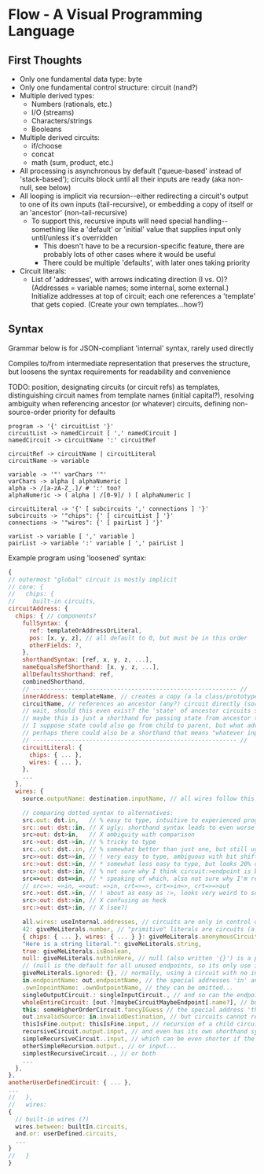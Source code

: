 # Flow - A Visual Programming Language

## First Thoughts

- Only one fundamental data type: byte
- Only one fundamental control structure: circuit (nand?)
- Multiple derived types:
  - Numbers (rationals, etc.)
  - I/O (streams)
  - Characters/strings
  - Booleans
- Multiple derived circuits:
  - if/choose
  - concat
  - math (sum, product, etc.)
- All processing is asynchronous by default ('queue-based' instead of 'stack-based'); circuits block until all their inputs are ready (aka non-null, see below)
- All looping is implicit via recursion--either redirecting a circuit's output to one of its own inputs (tail-recursive), or embedding a copy of itself or an 'ancestor' (non-tail-recursive)
  - To support this, recursive inputs will need special handling--something like a 'default' or 'initial' value that supplies input only until/unless it's overridden
    - This doesn't have to be a recursion-specific feature, there are probably lots of other cases where it would be useful
    - There could be multiple 'defaults', with later ones taking priority
- Circuit literals:
  - List of 'addresses', with arrows indicating direction (I vs. O)? (Addresses = variable names; some internal, some external.) Initialize addresses at top of circuit; each one references a 'template' that gets copied. (Create your own templates...how?)

## Syntax

Grammar below is for JSON-compliant 'internal' syntax, rarely used directly

Compiles to/from intermediate representation that preserves the structure,
but loosens the syntax requirements for readability and convenience

TODO: position, designating circuits (or circuit refs) as templates, distinguishing circuit names from template names (initial capital?), resolving ambiguity when referencing ancestor (or whatever) circuits, defining non-source-order priority for defaults

```text
program -> '{' circuitList '}'
circuitList -> namedCircuit [ ',' namedCircuit ]
namedCircuit -> circuitName ':' circuitRef

circuitRef -> circuitName | circuitLiteral
circuitName -> variable

variable -> '"' varChars '"'
varChars -> alpha [ alphaNumeric ]
alpha -> /[a-zA-Z_.]/ # ':' too?
alphaNumeric -> ( alpha | /[0-9]/ ) [ alphaNumeric ]

circuitLiteral -> '{' [ subcircuits ',' connections ] '}'
subcircuits -> '"chips": {' [ circuitList ] '}'
connections -> '"wires": {' [ pairList ] '}'

varList -> variable [ ',' variable ]
pairList -> variable ':' variable [ ',' pairList ]
```

Example program using 'loosened' syntax:

```javascript
{
// outermost "global" circuit is mostly implicit
// core: {
//   chips: {
//     built-in circuits,
circuitAddress: {
  chips: { // components?
    fullSyntax: {
      ref: templateOrAddressOrLiteral,
      pos: [x, y, z], // all default to 0, but must be in this order
      otherFields: ?,
    },
    shorthandSyntax: [ref, x, y, z, ...],
    nameEqualsRefShorthand: [x, y, z, ...],
    allDefaultsShorthand: ref,
    combinedShorthand,
    // ---------------------------------------------------------- //
    innerAddress: templateName, // creates a copy (a la class/prototype)
    circuitName, // references an ancestor (any?) circuit directly (sort of like an import; implies possible recursion)
    // wait, should this even exist? the 'state' of ancestor circuits should be unmodifiable, since they've already run (and if you need that state, you should simply pass it to the child circuit as input), and if you do change the state, it's now a copy and not a 'direct' reference
    // maybe this is just a shorthand for passing state from ancestor to child, without having to create a bunch of intermediary endpoints?
    // I suppose state could also go from child to parent, but what advantage would that have over a template?
    // perhaps there could also be a shorthand that means "whatever input such-and-such circuit got the last time it ran, give so-and-so circuit that same input as defaults"?
    // ---------------------------------------------------------- //
    circuitLiteral: {
      chips: { ... },
      wires: { ... },
    },
    ...
  },
  wires: {
    source.outputName: destination.inputName, // all wires follow this general form

    // comparing dotted syntax to alternatives:
    src.out: dst.in,   // % easy to type, intuitive to experienced programmers, but the shorthands are difficult to read at a glance; might be better for disambiguating ancrefs
    src::out: dst::in, // X ugly; shorthand syntax leads to even worse ugliness (`src::: ::in`, `::out: ::in`, `crt::::`, etc.)
    src>out: dst>in,   // X ambiguity with comparison
    src->out: dst->in, // % tricky to type
    src..out: dst..in, // % somewhat better than just one, but still ugly
    src>>out: dst>>in, // ! very easy to type, ambiguous with bit shift operator (but that will be moot if there are none), recursive shorthand looks a bit ugly (crt>>>>in, crt>>out>>, crt>>>>)
    src:>out: dst:>in, // * somewhat less easy to type, but looks 20% cooler, esp. for recursive shorthand (crt:>:>in, crt:>out:>, crt:>:>) (src:>:>: :>in)
    src>:out: dst>:in, // % not sure why I think circuit:>endpoint is better than circuit>:endpoint, but I do (maybe 'cause it looks more like an arrow?)
    src=>out: dst=>in, // * speaking of which, also not sure why I'm resisting the obvious. Just to be different? Tricky to type, but not for *me*, and it clearly hasn't hurt other languages.
    // src=>: =>in, =>out: =>in, crt=>=>, crt=>in=>, crt=>=>out
    src.>out: dst.>in, // ! about as easy as :>, looks very weird to someone used to traditional operators, possible ambiguity with comparison
    src>:out: dst:>in, // X confusing as heck
    src:>out: dst>:in, // X (see?)

    all.wires: useInternal.addresses, // circuits are only in control of wires inside themselves, not to other circuits
    42: giveMeLiterals.number, // "primitive" literals are circuits (all singletons, at least in theory) that output themselves and have no inupts...
    { chips: { ... }, wires: { ... } }: giveMeLiterals.anonymousCircuit // although non-primitives can also output themselves!
    "Here is a string literal.": giveMeLiterals.string,
    true: giveMeLiterals.isBoolean,
    null: giveMeLiterals.nuthinHere, // null (also written '{}') is a primitive representing the empty circuit: it has no endpoints, so its only output is itself
    // (null is the default for all unused endpoints, so its only use in wires is for explicitly overriding another source/destination)
    giveMeLiterals.ignored: {}, // normally, using a circuit with no in-points as a destination is an error, but null is an exception (it ignores all input)
    in.endpointName: out.endpointName, // the special addresses 'in' and 'out' define (and reference) the circuit's own endpoints
    .ownInpointName: .ownOutpointName, // they can be omitted...
    singleOutputCircuit.: singleInputCircuit., // and so can the endpoints of circuits with only one input/output...
    wholeEntireCircuit: [out.?]maybeCircuitMaybeEndpoint[.name?], // but the separator is not optional (as a source, it takes the entire circuit as input; as a destination, it may be ambiguous)
    this: someHigherOrderCircuit.fancyIGuess // the special address 'this' can be used to pass the circuit itself to an endpoint...
    out.invalidSource: in.invalidDestination, // but circuits cannot recurse on themselves explicitly (that would be defining wires outside the circuit)
    thisIsFine.output: thisIsFine.input, // recursion of a child circuit is allowed, of course...
    recursiveCircuit.output.input, // and even has its own shorthand syntax...
    simpleRecursiveCircuit..input, // which can be even shorter if the circuit only has one output...
    otherSimpleRecursion.output., // or input...
    simplestRecursiveCircuit.., // or both
    ...
  },
},
anotherUserDefinedCircuit: { ... },
...
//   },
//   wires:
{
  // built-in wires (?)
  wires.between: builtIn.circuits,
  and.or: userDefined.circuits,
  ...
}
//   }
}
```
